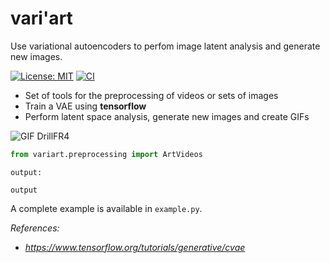# __vari'art__
Use variational autoencoders to perfom image latent analysis and generate new images.

[![License: MIT](https://img.shields.io/badge/License-MIT-yellow.svg)](https://opensource.org/licenses/MIT)
[![CI](https://github.com/hugros-93/variart/actions/workflows/main.yml/badge.svg)](https://github.com/hugros-93/kichtai/actions/workflows/main.yml)

- Set of tools for the preprocessing of videos or sets of images
- Train a VAE using __tensorflow__
- Perform latent space analysis, generate new images and create GIFs

![GIF DrillFR4](https://github.com/hugros-93/variart/outputs/DrillFR4.gif)

```python
from variart.preprocessing import ArtVideos

```
`output:`
```
output
```

A complete example is available in `example.py`.

_References:_
- *https://www.tensorflow.org/tutorials/generative/cvae*